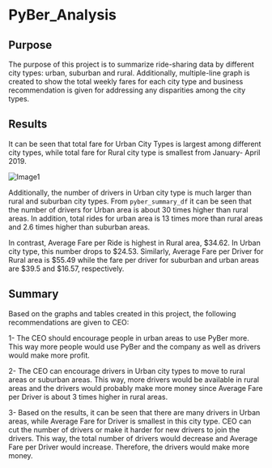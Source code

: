 # PyBer_Analysis
## Purpose
The purpose of this project is to summarize ride-sharing data by different city types: urban, suburban and rural. Additionally, multiple-line graph is created to show the total weekly fares for each city type and business recommendation is given for addressing any disparities among the city types.
## Results
It can be seen that total fare for Urban City Types is largest among different city types, while total fare for Rural city type is smallest from January- April 2019. 

![Image1](https://github.com/kshoughi/PyBer_Analysis/blob/main/PyBer_fare_summary.png?raw=true)  

Additionally, the number of drivers in Urban city type is much larger than rural and suburban city types. From `pyber_summary_df` it can be seen that the number of drivers for Urban area is about 30 times higher than rural areas. In addition, total rides for urban area is 13 times more than rural areas and 2.6 times higher than suburban areas. 

In contrast, Average Fare per Ride is highest in Rural area, $34.62. In Urban city type, this number drops to $24.53. Similarly, Average Fare per Driver for Rural area is $55.49 while the fare per driver for suburban and urban areas are $39.5 and $16.57, respectively. 


## Summary
Based on the graphs and tables created in this project, the following recommendations are given to CEO:  
    
1- The CEO should encourage people in urban areas to use PyBer more. This way more people would use PyBer and the company as well as drivers would make more profit.  

2- The CEO can encourage drivers in Urban city types to move to rural areas or suburban areas. This way, more drivers would be available in rural areas and the drivers would probably make more money since Average Fare per Driver is about 3 times higher in rural areas.  
  
3- Based on the results, it can be seen that there are many drivers in Urban areas, while Average Fare for Driver is smallest in this city type. CEO can cut the number of drivers or make it harder for new drivers to join the drivers. This way, the total number of drivers would decrease and Average Fare per Driver would increase. Therefore, the drivers would make more money. 

